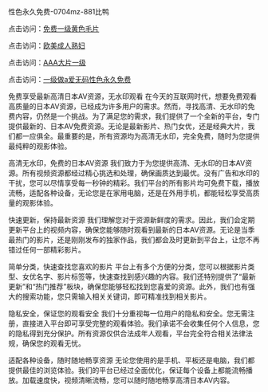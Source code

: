 

性色永久免费-0704mz-881比鸭


点击访问：<a href="https://gda-c7m.pages.dev/">免费一级黄色毛片</a>

点击访问：<a href="https://gsd-agv.pages.dev/">欧美成人熟妇</a>

点击访问：<a href="https://bered.pages.dev/">AAA大片一级</a>

点击访问：<a href="https://tfda.pages.dev/">一级做a爱无码性色永久免费</a>



免费享受最新高清日本AV资源，无水印观看
在今天的互联网时代，想要免费观看高质量的日本AV资源，已经成为许多用户的需求。然而，寻找高清、无水印的免费内容，仍然是一个挑战。为了满足您的需求，我们提供了一个全新的平台，专门提供最新的、日本AV免费资源。无论是最新影片、热门女优，还是经典大片，我们都一应俱全。最重要的是，所有资源均为高清无水印，完全免费，随时为您提供最纯粹的观影体验。

高清无水印，免费的日本AV资源
我们致力于为您提供高清、无水印的日本AV资源。所有视频资源都经过精心挑选和处理，确保画质达到最优。没有广告和水印的干扰，您可以尽情享受每一秒钟的精彩。我们平台的所有影片均可免费下载，播放流畅，适配各种设备，无论您是在家用电脑，还是在外用手机，都能轻松享受高质量的观影体验。

快速更新，保持最新资源
我们理解您对于资源新鲜度的需求。因此，我们会定期更新平台上的视频内容，确保您能够随时观看到最新的日本AV资源。无论是当季最热门的影片，还是刚刚发布的独家作品，我们都会及时更新到平台上，让您不再错过任何一部精彩影片。

简单分类，快速查找您喜欢的影片
平台上有多个方便的分类，您可以根据影片类型、女优名字、影片标签等，快速查找到感兴趣的内容。我们还特别提供了“最新更新”和“热门推荐”板块，确保您能够轻松找到您喜爱的资源。此外，我们也有强大的搜索功能，您只需输入相关关键词，即可精准找到相关影片。

隐私安全，保证您的观看安全
我们十分重视每一位用户的隐私和安全。您无需注册，直接进入平台即可享受完整的观看体验。我们承诺不会收集任何个人信息，您的隐私得到充分保护。所有资源仅供合法成年人观看，平台完全符合相关法律法规，确保您的观看无忧。

适配各种设备，随时随地畅享资源
无论您使用的是手机、平板还是电脑，我们都提供最佳的浏览体验。我们的平台已经过全面优化，保证每个设备上都能流畅播放。加载速度快，视频清晰流畅，您可以随时随地畅享高清日本AV内容。







<span style="display:none;">[Canonical link](  ）</span>

